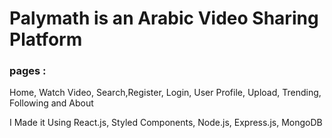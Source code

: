 # Palymath is an Arabic Video Sharing Platform

### pages :

Home, Watch Video, Search,Register, Login, User Profile, Upload, Trending, Following and About

I Made it Using React.js, Styled Components, Node.js, Express.js, MongoDB
